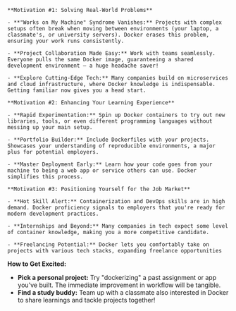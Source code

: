 ```ad-success
**Motivation #1: Solving Real-World Problems**

- **"Works on My Machine" Syndrome Vanishes:** Projects with complex setups often break when moving between environments (your laptop, a classmate's, or university servers). Docker erases this problem, ensuring your work runs consistently.

- **Project Collaboration Made Easy:** Work with teams seamlessly. Everyone pulls the same Docker image, guaranteeing a shared development environment – a huge headache saver!

- **Explore Cutting-Edge Tech:** Many companies build on microservices and cloud infrastructure, where Docker knowledge is indispensable. Getting familiar now gives you a head start.
```

```ad-success
**Motivation #2: Enhancing Your Learning Experience**

- **Rapid Experimentation:** Spin up Docker containers to try out new libraries, tools, or even different programming languages without messing up your main setup.

- **Portfolio Builder:** Include Dockerfiles with your projects. Showcases your understanding of reproducible environments, a major plus for potential employers.

- **Master Deployment Early:** Learn how your code goes from your machine to being a web app or service others can use. Docker simplifies this process.
```

```ad-success
**Motivation #3: Positioning Yourself for the Job Market**

- **Hot Skill Alert:** Containerization and DevOps skills are in high demand. Docker proficiency signals to employers that you're ready for modern development practices.

- **Internships and Beyond:** Many companies in tech expect some level of container knowledge, making you a more competitive candidate.

- **Freelancing Potential:** Docker lets you comfortably take on projects with various tech stacks, expanding freelance opportunities
```

**How to Get Excited:**

- **Pick a personal project:** Try "dockerizing" a past assignment or app you've built. The immediate improvement in workflow will be tangible.
- **Find a study buddy:** Team up with a classmate also interested in Docker to share learnings and tackle projects together!